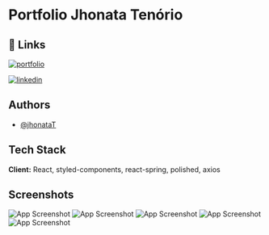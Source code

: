 
# Portfolio Jhonata Tenório



## 🔗 Links
[![portfolio](https://img.shields.io/badge/my_portfolio-000?style=for-the-badge&logo=ko-fi&logoColor=white)](https://www.jhonata-tenorio.com.br/)

[![linkedin](https://img.shields.io/badge/linkedin-0A66C2?style=for-the-badge&logo=linkedin&logoColor=white)](https://www.linkedin.com/in/jhonata-tenorio/)


## Authors

- [@jhonataT](https://www.github.com/jhonataT)


## Tech Stack

**Client:** React, styled-components, react-spring, polished, axios



## Screenshots

![App Screenshot](https://user-images.githubusercontent.com/51134324/236645723-22ce5f24-b96a-41b6-a86c-e9232a615934.png)
![App Screenshot](https://user-images.githubusercontent.com/51134324/236644320-b55088bb-352f-4f5f-a46f-1ecfa9ec2f28.png)
![App Screenshot](https://user-images.githubusercontent.com/51134324/236644359-3cb0582c-2015-41f9-ac64-50b2ce4102d7.png)
![App Screenshot](https://user-images.githubusercontent.com/51134324/236644391-400ddfb3-9a55-4b7f-aa7a-d5f17c01fd45.png)
![App Screenshot](https://user-images.githubusercontent.com/51134324/236644416-0067fb54-edfa-44fb-af6d-c023fca2e895.png)